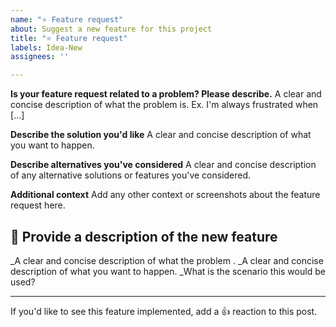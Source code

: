 ```yaml
---
name: "⭐ Feature request"
about: Suggest a new feature for this project
title: "⭐ Feature request"
labels: Idea-New
assignees: ''

---
```


**Is your feature request related to a problem? Please describe.**
A clear and concise description of what the problem is. Ex. I'm always frustrated when [...]

**Describe the solution you'd like**
A clear and concise description of what you want to happen.

**Describe alternatives you've considered**
A clear and concise description of any alternative solutions or features you've considered.

**Additional context**
Add any other context or screenshots about the feature request here.

## 📝 Provide a description of the new feature

_A clear and concise description of what the problem .
_A clear and concise description of what you want to happen.
_What is the scenario this would be used?

---

If you'd like to see this feature implemented, add a 👍 reaction to this post.
